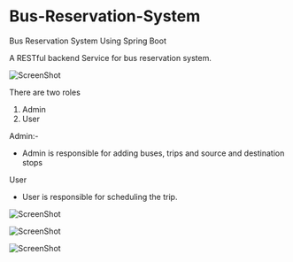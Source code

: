 # Bus-Reservation-System
Bus Reservation System Using Spring Boot

A RESTful backend Service for bus reservation system.

![ScreenShot](images/Screenshot(41).png)

There are two roles 

1. Admin
2. User

Admin:-
* Admin is responsible for adding buses, trips and source and destination stops

User
* User is responsible for scheduling the trip.

![ScreenShot](images/Screenshot(42).png)

![ScreenShot](images/Screenshot(43).png)

![ScreenShot](images/Screenshot(44).png)
